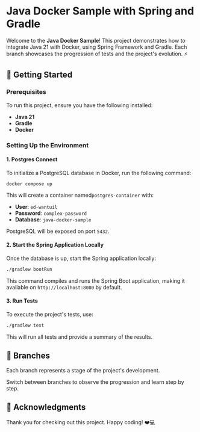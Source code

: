 # Java Docker Sample with Spring and Gradle

Welcome to the **Java Docker  Sample**! This project demonstrates how to integrate Java 21 with Docker, using Spring Framework and Gradle. Each branch showcases the progression of tests and the project's evolution. ⚡

## 🚀 Getting Started

### Prerequisites

To run this project, ensure you have the following installed:

- **Java 21**
- **Gradle**
- **Docker**

### Setting Up the Environment

#### 1. Postgres Connect

To initialize a PostgreSQL database in Docker, run the following command:

```
docker compose up
```

This will create a container named`postgres-container` with:

- **User**: `ed-wantuil`
- **Password**: `complex-password`
- **Database**: `java-docker-sample`

PostgreSQL will be exposed on port `5432`.

#### 2. Start the Spring Application Locally

Once the database is up, start the Spring application locally:

```bash
./gradlew bootRun
```

This command compiles and runs the Spring Boot application, making it available on `http://localhost:8080` by default.

#### 3. Run Tests

To execute the project's tests, use:

```bash
./gradlew test
```

This will run all tests and provide a summary of the results.

## 🔄 Branches

Each branch represents a stage of the project's development.

Switch between branches to observe the progression and learn step by step.

## 🙏 Acknowledgments

Thank you for checking out this project. Happy coding! ❤‍💻
